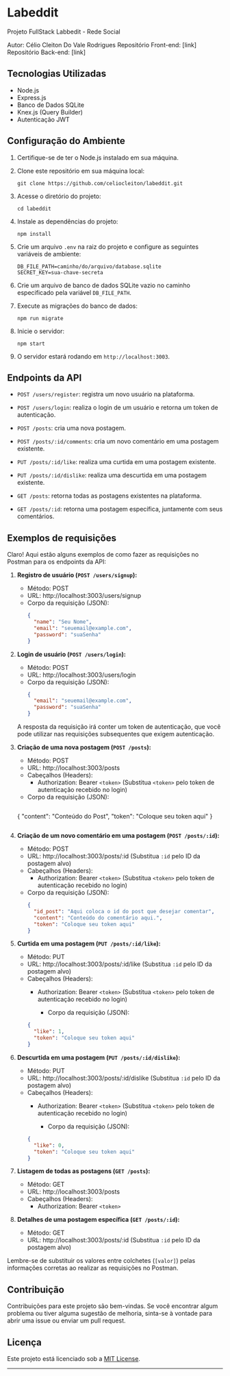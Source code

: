# Labeddit

Projeto FullStack Labbedit - Rede Social

Autor: Célio Cleiton Do Vale Rodrigues
Repositório Front-end: [link]
Repositório Back-end: [link]

## Tecnologias Utilizadas

- Node.js
- Express.js
- Banco de Dados SQLite
- Knex.js (Query Builder)
- Autenticação JWT

## Configuração do Ambiente

1. Certifique-se de ter o Node.js instalado em sua máquina.

2. Clone este repositório em sua máquina local:

   ```
   git clone https://github.com/celiocleiton/labeddit.git
   ```

3. Acesse o diretório do projeto:

   ```
   cd labeddit
   ```

4. Instale as dependências do projeto:

   ```
   npm install
   ```

5. Crie um arquivo `.env` na raiz do projeto e configure as seguintes variáveis de ambiente:

   ```
   DB_FILE_PATH=caminho/do/arquivo/database.sqlite
   SECRET_KEY=sua-chave-secreta
   ```

6. Crie um arquivo de banco de dados SQLite vazio no caminho especificado pela variável `DB_FILE_PATH`.

7. Execute as migrações do banco de dados:

   ```
   npm run migrate
   ```

8. Inicie o servidor:

   ```
   npm start
   ```

9. O servidor estará rodando em `http://localhost:3003`.

## Endpoints da API

- `POST /users/register`: registra um novo usuário na plataforma.

- `POST /users/login`: realiza o login de um usuário e retorna um token de autenticação.

- `POST /posts`: cria uma nova postagem.

- `POST /posts/:id/comments`: cria um novo comentário em uma postagem existente.

- `PUT /posts/:id/like`: realiza uma curtida em uma postagem existente.

- `PUT /posts/:id/dislike`: realiza uma descurtida em uma postagem existente.

- `GET /posts`: retorna todas as postagens existentes na plataforma.

- `GET /posts/:id`: retorna uma postagem específica, juntamente com seus comentários.

## Exemplos de requisições

Claro! Aqui estão alguns exemplos de como fazer as requisições no Postman para os endpoints da API:

1. **Registro de usuário (`POST /users/signup`):**

   - Método: POST
   - URL: http://localhost:3003/users/signup
   - Corpo da requisição (JSON):
     ```json
     {
       "name": "Seu Nome",
       "email": "seuemail@example.com",
       "password": "suaSenha"
     }
     ```

2. **Login de usuário (`POST /users/login`):**

   - Método: POST
   - URL: http://localhost:3003/users/login
   - Corpo da requisição (JSON):
     ```json
     {
       "email": "seuemail@example.com",
       "password": "suaSenha"
     }
     ```

   A resposta da requisição irá conter um token de autenticação, que você pode utilizar nas requisições subsequentes que exigem autenticação.

3. **Criação de uma nova postagem (`POST /posts`):**

   - Método: POST
   - URL: http://localhost:3003/posts
   - Cabeçalhos (Headers):
     - Authorization: Bearer `<token>`
       (Substitua `<token>` pelo token de autenticação recebido no login)
   - Corpo da requisição (JSON):
     ```json
    {
        "content": "Conteúdo do Post",
        "token": "Coloque seu token aqui"
    }
     ```

4. **Criação de um novo comentário em uma postagem (`POST /posts/:id`):**

   - Método: POST
   - URL: http://localhost:3003/posts/:id
     (Substitua `:id` pelo ID da postagem alvo)
   - Cabeçalhos (Headers):
     - Authorization: Bearer `<token>`
       (Substitua `<token>` pelo token de autenticação recebido no login)
   - Corpo da requisição (JSON):
     ```json
     {
       "id_post": "Aqui coloca o id do post que desejar comentar",
       "content": "Conteúdo do comentário aqui.",
       "token": "Coloque seu token aqui"
     }
     ```

5. **Curtida em uma postagem (`PUT /posts/:id/like`):**

   - Método: PUT
   - URL: http://localhost:3003/posts/:id/like
     (Substitua `:id` pelo ID da postagem alvo)
   - Cabeçalhos (Headers):
     - Authorization: Bearer `<token>`
       (Substitua `<token>` pelo token de autenticação recebido no login)

        - Corpo da requisição (JSON):
     ```json
     {
       "like": 1,
       "token": "Coloque seu token aqui"
     }
     ```

6. **Descurtida em uma postagem (`PUT /posts/:id/dislike`):**

   - Método: PUT
   - URL: http://localhost:3003/posts/:id/dislike
     (Substitua `:id` pelo ID da postagem alvo)
   - Cabeçalhos (Headers):
     - Authorization: Bearer `<token>`
       (Substitua `<token>` pelo token de autenticação recebido no login)

        - Corpo da requisição (JSON):
     ```json
     {
       "like": 0,
       "token": "Coloque seu token aqui"
     }
     ```

7. **Listagem de todas as postagens (`GET /posts`):**

   - Método: GET
   - URL: http://localhost:3003/posts
   - Cabeçalhos (Headers):
     - Authorization: Bearer `<token>`

8. **Detalhes de uma postagem específica (`GET /posts/:id`):**

   - Método: GET
   - URL: http://localhost:3003/posts/:id
     (Substitua `:id` pelo ID da postagem alvo)

Lembre-se de substituir os valores entre colchetes (`[valor]`) pelas informações corretas ao realizar as requisições no Postman.


## Contribuição

Contribuições para este projeto são bem-vindas. Se você encontrar algum problema ou tiver alguma sugestão de melhoria, sinta-se à vontade para abrir uma issue ou enviar um pull request.

## Licença

Este projeto está licenciado sob a [MIT License](https://opensource.org/licenses/MIT).

---
